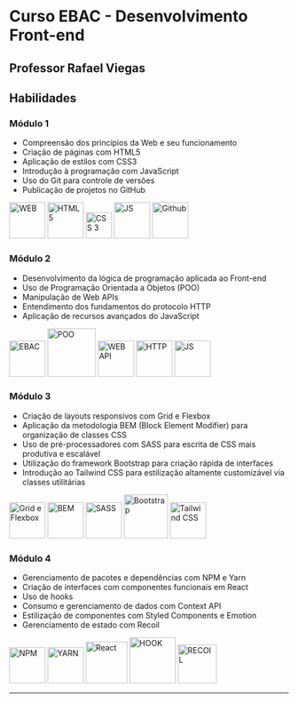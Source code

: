 # Curso EBAC - Desenvolvimento Front-end
## Professor Rafael Viegas
## Habilidades 
### Módulo 1
- Compreensão dos princípios da Web e seu funcionamento
- Criação de páginas com HTML5
- Aplicação de estilos com CSS3
- Introdução à programação com JavaScript
- Uso do Git para controle de versões
- Publicação de projetos no GitHub
<img src="https://github.com/user-attachments/assets/d894228f-7ce1-4a98-933e-ab8fe7fab633" alt="WEB" width="65px">
<img src="https://github.com/user-attachments/assets/a6be0979-8011-4bf4-a66e-a9a22b289fe1" alt="HTML 5" width="65px">
<img src="https://github.com/user-attachments/assets/23f06568-8ebf-4e86-b298-659c7840e2fb" alt="CSS 3" width="47px">
<img src="https://github.com/user-attachments/assets/0621ac14-c6d6-41a5-9242-5bed9cbb8844" alt="JS" width="65px">
<img src="https://github.com/user-attachments/assets/0dbb148b-022f-492a-b21f-05d9fac20a05" alt="Github" width="65px">

### Módulo 2
- Desenvolvimento da lógica de programação aplicada ao Front-end
- Uso de Programação Orientada a Objetos (POO)
- Manipulação de Web APIs
- Entendimento dos fundamentos do protocolo HTTP
- Aplicação de recursos avançados do JavaScript
<img src="https://github.com/user-attachments/assets/e28b1d1d-1b2e-49ac-ba90-4be746784897" alt="EBAC" width="65px">
<img src="https://github.com/user-attachments/assets/1d6fcdc0-4f36-4447-b5a3-20a0f7fa6e65" alt="POO" width="87px">
<img src="https://github.com/user-attachments/assets/3d417c1c-8d01-4404-8e40-513c19bc6199" alt="WEB API" width="65px">
<img src="https://github.com/user-attachments/assets/9dfe0cd5-08d9-43ac-b3a4-511bb3813381" alt="HTTP" width="65px">
<img src="https://github.com/user-attachments/assets/0621ac14-c6d6-41a5-9242-5bed9cbb8844" alt="JS" width="65px">

### Módulo 3
- Criação de layouts responsivos com Grid e Flexbox
- Aplicação da metodologia BEM (Block Element Modifier) para organização de classes CSS
- Uso de pré-processadores com SASS para escrita de CSS mais produtiva e escalável
- Utilização do framework Bootstrap para criação rápida de interfaces
- Introdução ao Tailwind CSS para estilização altamente customizável via classes utilitárias
<img src="https://github.com/user-attachments/assets/bbc7bd91-283e-4c41-b268-2c82871c5ccf" alt="Grid e Flexbox" width="65px">
<img src="https://github.com/user-attachments/assets/1a1df1c0-508b-40e5-b2f8-4ad2a0af2ecc" alt="BEM" width="65px">
<img src="https://github.com/user-attachments/assets/2caf45f0-5c2e-4870-aca1-294427ef6899" alt="SASS" width="65px">
<img src="https://github.com/user-attachments/assets/65e2e1b2-dc7e-4b2e-b05b-047d26e7b96c" alt="Bootstrap" width="79px">
<img src="https://github.com/user-attachments/assets/50ab8987-3905-41d5-ab12-c88610b85d77" alt="Tailwind CSS" width="65px">

### Módulo 4
- Gerenciamento de pacotes e dependências com NPM e Yarn
- Criação de interfaces com componentes funcionais em React
- Uso de hooks
- Consumo e gerenciamento de dados com Context API
- Estilização de componentes com Styled Components e Emotion
- Gerenciamento de estado com Recoil
<img src="https://github.com/user-attachments/assets/7211a533-9015-4824-8e75-435c6a9b5af7" alt="NPM" width="65px">
<img src="https://github.com/user-attachments/assets/b0a3a3c1-0457-43a0-92f2-f5cf1e43aa86" alt="YARN" width="65px">
<img src="https://github.com/user-attachments/assets/57f0f5c1-327d-4c6e-8ee4-e090cde6052f" alt="React" width="75px">
<img src="https://github.com/user-attachments/assets/5577f04a-4341-4b6a-9717-06bb84d37b56" alt="HOOK" width="83px">
<img src="https://github.com/user-attachments/assets/cb661b24-25e4-429c-8f29-e08729bb0d00" alt="RECOIL" width="70px">

-----------------------------------------------------------------------------------















